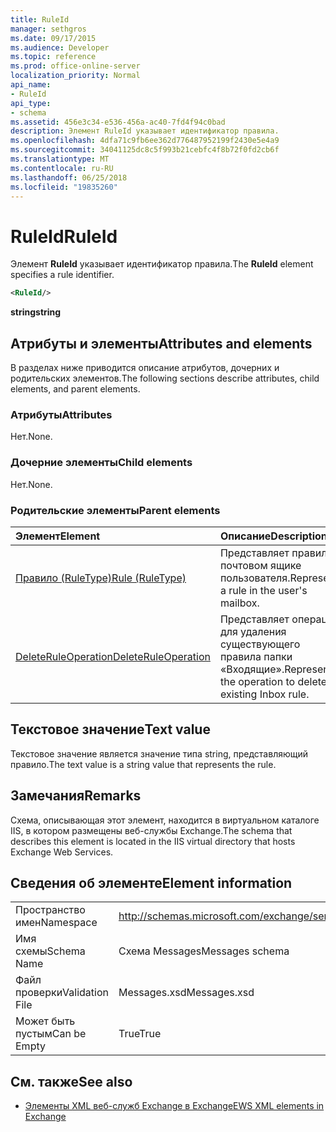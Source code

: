 ```yaml
---
title: RuleId
manager: sethgros
ms.date: 09/17/2015
ms.audience: Developer
ms.topic: reference
ms.prod: office-online-server
localization_priority: Normal
api_name:
- RuleId
api_type:
- schema
ms.assetid: 456e3c34-e536-456a-ac40-7fd4f94c0bad
description: Элемент RuleId указывает идентификатор правила.
ms.openlocfilehash: 4dfa71c9fb6ee362d776487952199f2430e5e4a9
ms.sourcegitcommit: 34041125dc8c5f993b21cebfc4f8b72f0fd2cb6f
ms.translationtype: MT
ms.contentlocale: ru-RU
ms.lasthandoff: 06/25/2018
ms.locfileid: "19835260"
---
```

# <a name="ruleid"></a><span data-ttu-id="efa96-103">RuleId</span><span class="sxs-lookup"><span data-stu-id="efa96-103">RuleId</span></span>

<span data-ttu-id="efa96-104">Элемент **RuleId** указывает идентификатор правила.</span><span class="sxs-lookup"><span data-stu-id="efa96-104">The **RuleId** element specifies a rule identifier.</span></span> 
  
```XML
<RuleId/>
```

 <span data-ttu-id="efa96-105">**string**</span><span class="sxs-lookup"><span data-stu-id="efa96-105">**string**</span></span>
## <a name="attributes-and-elements"></a><span data-ttu-id="efa96-106">Атрибуты и элементы</span><span class="sxs-lookup"><span data-stu-id="efa96-106">Attributes and elements</span></span>

<span data-ttu-id="efa96-107">В разделах ниже приводится описание атрибутов, дочерних и родительских элементов.</span><span class="sxs-lookup"><span data-stu-id="efa96-107">The following sections describe attributes, child elements, and parent elements.</span></span>
  
### <a name="attributes"></a><span data-ttu-id="efa96-108">Атрибуты</span><span class="sxs-lookup"><span data-stu-id="efa96-108">Attributes</span></span>

<span data-ttu-id="efa96-109">Нет.</span><span class="sxs-lookup"><span data-stu-id="efa96-109">None.</span></span>
  
### <a name="child-elements"></a><span data-ttu-id="efa96-110">Дочерние элементы</span><span class="sxs-lookup"><span data-stu-id="efa96-110">Child elements</span></span>

<span data-ttu-id="efa96-111">Нет.</span><span class="sxs-lookup"><span data-stu-id="efa96-111">None.</span></span>
  
### <a name="parent-elements"></a><span data-ttu-id="efa96-112">Родительские элементы</span><span class="sxs-lookup"><span data-stu-id="efa96-112">Parent elements</span></span>

|<span data-ttu-id="efa96-113">**Элемент**</span><span class="sxs-lookup"><span data-stu-id="efa96-113">**Element**</span></span>|<span data-ttu-id="efa96-114">**Описание**</span><span class="sxs-lookup"><span data-stu-id="efa96-114">**Description**</span></span>|
|:-----|:-----|
|[<span data-ttu-id="efa96-115">Правило (RuleType)</span><span class="sxs-lookup"><span data-stu-id="efa96-115">Rule (RuleType)</span></span>](rule-ruletype.md) <br/> |<span data-ttu-id="efa96-116">Представляет правило в почтовом ящике пользователя.</span><span class="sxs-lookup"><span data-stu-id="efa96-116">Represents a rule in the user's mailbox.</span></span>  <br/> |
|[<span data-ttu-id="efa96-117">DeleteRuleOperation</span><span class="sxs-lookup"><span data-stu-id="efa96-117">DeleteRuleOperation</span></span>](deleteruleoperation.md) <br/> |<span data-ttu-id="efa96-118">Представляет операцию для удаления существующего правила папки «Входящие».</span><span class="sxs-lookup"><span data-stu-id="efa96-118">Represents the operation to delete an existing Inbox rule.</span></span>  <br/> |
   
## <a name="text-value"></a><span data-ttu-id="efa96-119">Текстовое значение</span><span class="sxs-lookup"><span data-stu-id="efa96-119">Text value</span></span>

<span data-ttu-id="efa96-120">Текстовое значение является значение типа string, представляющий правило.</span><span class="sxs-lookup"><span data-stu-id="efa96-120">The text value is a string value that represents the rule.</span></span>
  
## <a name="remarks"></a><span data-ttu-id="efa96-121">Замечания</span><span class="sxs-lookup"><span data-stu-id="efa96-121">Remarks</span></span>

<span data-ttu-id="efa96-122">Схема, описывающая этот элемент, находится в виртуальном каталоге IIS, в котором размещены веб-службы Exchange.</span><span class="sxs-lookup"><span data-stu-id="efa96-122">The schema that describes this element is located in the IIS virtual directory that hosts Exchange Web Services.</span></span>
  
## <a name="element-information"></a><span data-ttu-id="efa96-123">Сведения об элементе</span><span class="sxs-lookup"><span data-stu-id="efa96-123">Element information</span></span>

|||
|:-----|:-----|
|<span data-ttu-id="efa96-124">Пространство имен</span><span class="sxs-lookup"><span data-stu-id="efa96-124">Namespace</span></span>  <br/> |http://schemas.microsoft.com/exchange/services/2006/messages  <br/> |
|<span data-ttu-id="efa96-125">Имя схемы</span><span class="sxs-lookup"><span data-stu-id="efa96-125">Schema Name</span></span>  <br/> |<span data-ttu-id="efa96-126">Схема Messages</span><span class="sxs-lookup"><span data-stu-id="efa96-126">Messages schema</span></span>  <br/> |
|<span data-ttu-id="efa96-127">Файл проверки</span><span class="sxs-lookup"><span data-stu-id="efa96-127">Validation File</span></span>  <br/> |<span data-ttu-id="efa96-128">Messages.xsd</span><span class="sxs-lookup"><span data-stu-id="efa96-128">Messages.xsd</span></span>  <br/> |
|<span data-ttu-id="efa96-129">Может быть пустым</span><span class="sxs-lookup"><span data-stu-id="efa96-129">Can be Empty</span></span>  <br/> |<span data-ttu-id="efa96-130">True</span><span class="sxs-lookup"><span data-stu-id="efa96-130">True</span></span>  <br/> |
   
## <a name="see-also"></a><span data-ttu-id="efa96-131">См. также</span><span class="sxs-lookup"><span data-stu-id="efa96-131">See also</span></span>



- [<span data-ttu-id="efa96-132">Элементы XML веб-служб Exchange в Exchange</span><span class="sxs-lookup"><span data-stu-id="efa96-132">EWS XML elements in Exchange</span></span>](ews-xml-elements-in-exchange.md)

